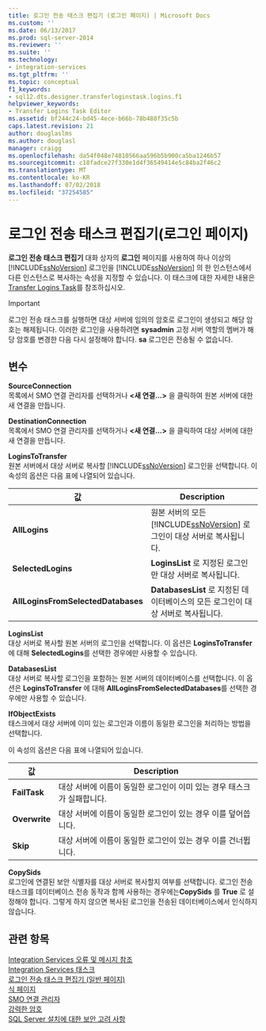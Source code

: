 ```yaml
---
title: 로그인 전송 태스크 편집기 (로그인 페이지) | Microsoft Docs
ms.custom: ''
ms.date: 06/13/2017
ms.prod: sql-server-2014
ms.reviewer: ''
ms.suite: ''
ms.technology:
- integration-services
ms.tgt_pltfrm: ''
ms.topic: conceptual
f1_keywords:
- sql12.dts.designer.transferloginstask.logins.f1
helpviewer_keywords:
- Transfer Logins Task Editor
ms.assetid: bf244c24-bd45-4ece-b66b-78b488f35c5b
caps.latest.revision: 21
author: douglaslms
ms.author: douglasl
manager: craigg
ms.openlocfilehash: da54f048e74810566aa596b5b900ca5ba1246b57
ms.sourcegitcommit: c18fadce27f330e1d4f36549414e5c84ba2f46c2
ms.translationtype: MT
ms.contentlocale: ko-KR
ms.lasthandoff: 07/02/2018
ms.locfileid: "37254585"
---
```

# <a name="transfer-logins-task-editor-logins-page"></a>로그인 전송 태스크 편집기(로그인 페이지)
  **로그인 전송 태스크 편집기** 대화 상자의 **로그인** 페이지를 사용하여 하나 이상의 [!INCLUDE[ssNoVersion](../includes/ssnoversion-md.md)] 로그인을 [!INCLUDE[ssNoVersion](../includes/ssnoversion-md.md)] 의 한 인스턴스에서 다른 인스턴스로 복사하는 속성을 지정할 수 있습니다. 이 태스크에 대한 자세한 내용은 [Transfer Logins Task](control-flow/transfer-logins-task.md)를 참조하십시오.  
  
> [!IMPORTANT]  
>  로그인 전송 태스크를 실행하면 대상 서버에 임의의 암호로 로그인이 생성되고 해당 암호는 해제됩니다. 이러한 로그인을 사용하려면 **sysadmin** 고정 서버 역할의 멤버가 해당 암호를 변경한 다음 다시 설정해야 합니다. **sa** 로그인은 전송될 수 없습니다.  
  
## <a name="options"></a>변수  
 **SourceConnection**  
 목록에서 SMO 연결 관리자를 선택하거나 **\<새 연결...>** 을 클릭하여 원본 서버에 대한 새 연결을 만듭니다.  
  
 **DestinationConnection**  
 목록에서 SMO 연결 관리자를 선택하거나 **\<새 연결...>** 을 클릭하여 대상 서버에 대한 새 연결을 만듭니다.  
  
 **LoginsToTransfer**  
 원본 서버에서 대상 서버로 복사할 [!INCLUDE[ssNoVersion](../includes/ssnoversion-md.md)] 로그인을 선택합니다. 이 속성의 옵션은 다음 표에 나열되어 있습니다.  
  
|값|Description|  
|-----------|-----------------|  
|**AllLogins**|원본 서버의 모든 [!INCLUDE[ssNoVersion](../includes/ssnoversion-md.md)] 로그인이 대상 서버로 복사됩니다.|  
|**SelectedLogins**|**LoginsList** 로 지정된 로그인만 대상 서버로 복사됩니다.|  
|**AllLoginsFromSelectedDatabases**|**DatabasesList** 로 지정된 데이터베이스의 모든 로그인이 대상 서버로 복사됩니다.|  
  
 **LoginsList**  
 대상 서버로 복사할 원본 서버의 로그인을 선택합니다. 이 옵션은 **LoginsToTransfer** 에 대해 **SelectedLogins**를 선택한 경우에만 사용할 수 있습니다.  
  
 **DatabasesList**  
 대상 서버로 복사할 로그인을 포함하는 원본 서버의 데이터베이스를 선택합니다. 이 옵션은 **LoginsToTransfer** 에 대해 **AllLoginsFromSelectedDatabases**를 선택한 경우에만 사용할 수 있습니다.  
  
 **IfObjectExists**  
 태스크에서 대상 서버에 이미 있는 로그인과 이름이 동일한 로그인을 처리하는 방법을 선택합니다.  
  
 이 속성의 옵션은 다음 표에 나열되어 있습니다.  
  
|값|Description|  
|-----------|-----------------|  
|**FailTask**|대상 서버에 이름이 동일한 로그인이 이미 있는 경우 태스크가 실패합니다.|  
|**Overwrite**|대상 서버에 이름이 동일한 로그인이 있는 경우 이를 덮어씁니다.|  
|**Skip**|대상 서버에 이름이 동일한 로그인이 있는 경우 이를 건너뜁니다.|  
  
 **CopySids**  
 로그인에 연결된 보안 식별자를 대상 서버로 복사할지 여부를 선택합니다. 로그인 전송 태스크를 데이터베이스 전송 동작과 함께 사용하는 경우에는**CopySids** 를 **True** 로 설정해야 합니다. 그렇게 하지 않으면 복사된 로그인을 전송된 데이터베이스에서 인식하지 않습니다.  
  
## <a name="see-also"></a>관련 항목  
 [Integration Services 오류 및 메시지 참조](../../2014/integration-services/integration-services-error-and-message-reference.md)   
 [Integration Services 태스크](control-flow/integration-services-tasks.md)   
 [로그인 전송 태스크 편집기 &#40;일반 페이지&#41;](general-page-of-integration-services-designers-options.md)   
 [식 페이지](expressions/expressions-page.md)   
 [SMO 연결 관리자](connection-manager/smo-connection-manager.md)   
 [강력한 암호](../relational-databases/security/strong-passwords.md)   
 [SQL Server 설치에 대한 보안 고려 사항](../../2014/sql-server/install/security-considerations-for-a-sql-server-installation.md)  
  
  
